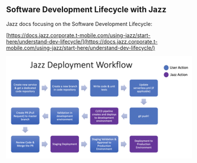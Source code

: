 ## Software Development Lifecycle with Jazz

Jazz docs focusing on the Software Development Lifecycle: 

[https://docs.jazz.corporate.t-mobile.com/using-jazz/start-here/understand-dev-lifecycle/](https://docs.jazz.corporate.t-mobile.com/using-jazz/start-here/understand-dev-lifecycle/)



![](jazz-sdlc.png)